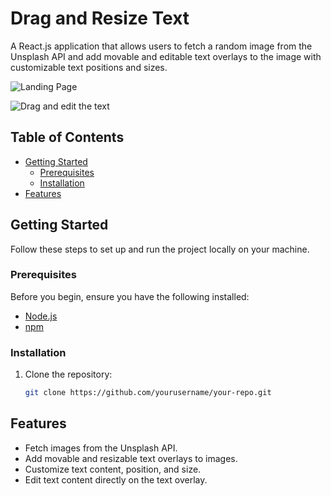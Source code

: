 # Drag and Resize Text

A React.js application that allows users to fetch a random image from the Unsplash API and add movable and editable text overlays to the image with customizable text positions and sizes.

![Landing Page](https://i.ibb.co/N3PXtW5/Screenshot-2023-09-04-192000.png)

![Drag and edit the text](https://i.ibb.co/WHMYMKv/Screenshot-2023-09-04-191913.png)

## Table of Contents

- [Getting Started](#getting-started)
  - [Prerequisites](#prerequisites)
  - [Installation](#installation)
- [Features](#features)

## Getting Started

Follow these steps to set up and run the project locally on your machine.

### Prerequisites

Before you begin, ensure you have the following installed:

- [Node.js](https://nodejs.org/)
- [npm](https://www.npmjs.com/)

### Installation

1. Clone the repository:

   ```bash
   git clone https://github.com/yourusername/your-repo.git
   ```

## Features

- Fetch images from the Unsplash API.
- Add movable and resizable text overlays to images.
- Customize text content, position, and size.
- Edit text content directly on the text overlay.
